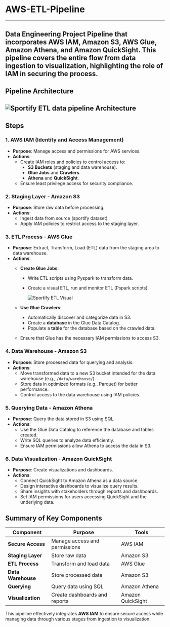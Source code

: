 # AWS-ETL-Pipeline
---
Data Engineering Project Pipeline that incorporates AWS IAM, Amazon S3, AWS Glue, Amazon Athena, and Amazon QuickSight. This pipeline covers the entire flow from data ingestion to visualization, highlighting the role of IAM in securing the process.
---
## Pipeline Architecture
![Sportify ETL data pipeline Architecture](https://github.com/user-attachments/assets/687dff18-cff7-4371-ad51-b2c3f013eb82)
---

## Steps

### 1. **AWS IAM (Identity and Access Management)**
- **Purpose**: Manage access and permissions for AWS services.
- **Actions**:
  - Create IAM roles and policies to control access to:
    - **S3 Buckets** (staging and data warehouse).
    - **Glue Jobs** and **Crawlers**.
    - **Athena** and **QuickSight**.
  - Ensure least privilege access for security compliance.

### 2. **Staging Layer - Amazon S3**
- **Purpose**: Store raw data before processing.
- **Actions**:
  - Ingest data from source (sportify dataset)
  - Apply IAM policies to restrict access to the staging layer.

### 3. **ETL Process - AWS Glue**
- **Purpose**: Extract, Transform, Load (ETL) data from the staging area to data warehouse.
- **Actions**:
  - **Create Glue Jobs**:
    - Write ETL scripts using Pyspark to transform data.
    - Create a visual ETL, run and monitor ETL (Pspark scripts)
    
      ![Sportify ETL Visual](https://github.com/user-attachments/assets/71216815-c840-4c82-a344-41deb7442531)

      
  - **Use Glue Crawlers**:
    - Automatically discover and categorize data in S3.
    - Create a **database** in the Glue Data Catalog.
    - Populate a **table** for the database based on the crawled data.
  - Ensure that Glue has the necessary IAM permissions to access S3.

### 4. **Data Warehouse - Amazon S3**
- **Purpose**: Store processed data for querying and analysis.
- **Actions**:
  - Move transformed data to a new S3 bucket intended for the data warehouse (e.g., `/data/warehouse/`).
  - Store data in optimized formats (e.g., Parquet) for better performance.
  - Control access to the data warehouse using IAM policies.

### 5. **Querying Data - Amazon Athena**
- **Purpose**: Query the data stored in S3 using SQL.
- **Actions**:
  - Use the Glue Data Catalog to reference the database and tables created.
  - Write SQL queries to analyze data efficiently.
  - Ensure IAM permissions allow Athena to access the data in S3.

### 6. **Data Visualization - Amazon QuickSight**
- **Purpose**: Create visualizations and dashboards.
- **Actions**:
  - Connect QuickSight to Amazon Athena as a data source.
  - Design interactive dashboards to visualize query results.
  - Share insights with stakeholders through reports and dashboards.
  - Set IAM permissions for users accessing QuickSight and the underlying data.

## Summary of Key Components
| **Component**        | **Purpose**                                     | **Tools**        |
|----------------------|-------------------------------------------------|------------------|
| **Secure Access**    | Manage access and permissions                   | AWS IAM          |
| **Staging Layer**    | Store raw data                                  | Amazon S3        |
| **ETL Process**      | Transform and load data                         | AWS Glue         |
| **Data Warehouse**   | Store processed data                            | Amazon S3        |
| **Querying**         | Query data using SQL                           | Amazon Athena     |
| **Visualization**     | Create dashboards and reports                   | Amazon QuickSight |

This pipeline effectively integrates **AWS IAM** to ensure secure access while managing data through various stages from ingestion to visualization. 
